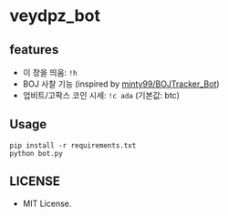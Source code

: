 # veydpz_bot

## features
- 이 창을 띄움: `!h`
- BOJ 사찰 기능 (inspired by [minty99/BOJTracker_Bot](https://github.com/minty99/BOJTracker_Bot))
- 업비트/고팍스 코인 시세: `!c ada` (기본값: btc)

## Usage
```
pip install -r requirements.txt
python bot.py
```

## LICENSE
- MIT License.
